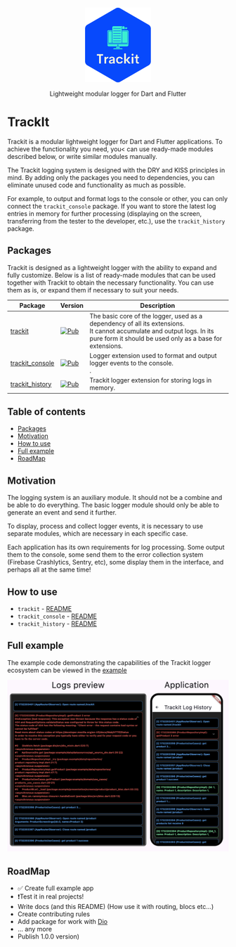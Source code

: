 <p align="center">
    <a href="https://github.com/unger1984/trackit">
        <img src="https://raw.githubusercontent.com/unger1984/trackit/refs/heads/main/assets/logo.svg" width="150">
    </a>
</p>
<p align="center">
Lightweight modular logger for Dart and Flutter
</p>

# TrackIt

Trackit is a modular lightweight logger for Dart and Flutter applications. To achieve the functionality you need, you<
can use ready-made modules described below, or write similar modules manually.

The Trackit logging system is designed with the DRY and KISS principles in mind. By adding only the packages you need
to dependencies, you can eliminate unused code and functionality as much as possible.

For example, to output and format logs to the console or other, you can only connect the `trackit_console` package.
If you want to store the latest log entries in memory for further processing (displaying on the screen,
transferring from the tester to the developer, etc.), use the `trackit_history` package.

## Packages
Trackit is designed as a lightweight logger with the ability to expand and fully customize.
Below is a list of ready-made modules that can be used together with Trackit to obtain the necessary functionality.
You can use them as is, or expand them if necessary to suit your needs.

| Package                                                                                    | Version                                                                                                                | Description                                                                                                                                                                                                                               | 
|--------------------------------------------------------------------------------------------|------------------------------------------------------------------------------------------------------------------------|-------------------------------------------------------------------------------------------------------------------------------------------------------------------------------------------------------------------------------------------|
| [trackit](https://github.com/unger1984/trackit/tree/main/packages/trackit)                 | [![Pub](https://img.shields.io/pub/v/trackit.svg?style=flat-square)](https://pub.dev/packages/trackit)                 | The basic core of the logger, used as a dependency of all its extensions.<br>It cannot accumulate and output logs. In its pure form it should be used only as a base for extensions.                                                      |
| [trackit_console](https://github.com/unger1984/trackit/tree/main/packages/trackit_console) | [![Pub](https://img.shields.io/pub/v/trackit_console.svg?style=flat-square)](https://pub.dev/packages/trackit_console) | Logger extension used to format and output logger events to the console.<br>.                                                                                                                                                             |
| [trackit_history](https://github.com/unger1984/trackit/tree/main/packages/trackit_history) | [![Pub](https://img.shields.io/pub/v/trackit_history.svg?style=flat-square)](https://pub.dev/packages/trackit_history) | Trackit logger extension for storing logs in memory.                                                                                                                                                                                      |

## Table of contents

- [Packages](#packages)
- [Motivation](#motivation)
- [How to use](#how-to-use)
- [Full example](#full-example)
- [RoadMap](#roadmap)

## Motivation

The logging system is an auxiliary module. It should not be a combine and be able to do everything. The basic logger
module should only be able to generate an event and send it further.

To display, process and collect logger events, it is necessary to use separate modules, which are necessary in each specific case.

Each application has its own requirements for log processing. Some output them to the console, some send them to the
error collection system (Firebase Crashlytics, Sentry, etc), some display them in the interface, and perhaps all at the same time!


## How to use

* `trackit` - [README](packages/trackit/README.md)
* `trackit_console` - [README](packages/trackit_console/README.md)
* `trackit_history` - [README](packages/trackit_history/README.md)

## Full example

The example code demonstrating the capabilities of the Trackit logger ecosystem can be viewed in the [example](example)

<img src="https://raw.githubusercontent.com/unger1984/trackit/refs/heads/main/assets/screen3.png" >

## RoadMap

* ✅ Create full example app
* ❗️Test it in real projects!
* Write docs (and this README) (How use it with routing, blocs etc...)
* Create contributing rules
* Add package for work with [Dio](https://pub.dev/packages/dio)
* ... any more
* Publish 1.0.0 version)
